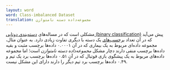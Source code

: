 ```yaml
---
layout: word
word: Class-imbalanced Dataset
translation: مجموعه‌داده دسته نامتوازن
---
```


مشکلی است که در مساله‌های [دسته‌بندی دوتایی (binary classification)](/B/binary_classification) پیش می‌آید که در آن تعداد [برچسب‌های](/L/label) یک دسته با دیگری تفاوت زیادی دارد. به عنوان مثال، مجموعه داده‌ای مربوط به یک بیماری که در آن ۰.۰۰۰۱ داده‌ها برچسب مثبت و بقیه داده‌ها برچسب منفی دارند دچار مشکل _مجموعه‌داده دسته نامتوازن_ است؛ اما مجموعه داده‌های مربوط به یک پیشگوی بازی فوتبال که در آن ۰.۵۱ داده‌ها برچسب برد یک تیم و ۰.۴۹ داده‌ها برچسب برد تیم دیگر را دارند دارای این مشکل نیست.
